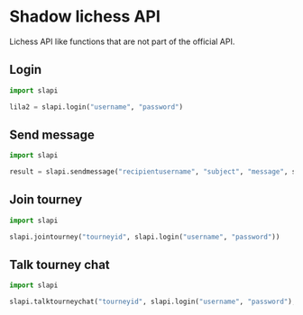 # Shadow lichess API

Lichess API like functions that are not part of the official API.

## Login

```python
import slapi

lila2 = slapi.login("username", "password")
```

## Send message

```python
import slapi

result = slapi.sendmessage("recipientusername", "subject", "message", slapi.login("myusername", "password"))
```

## Join tourney

```python
import slapi

slapi.jointourney("tourneyid", slapi.login("username", "password"))
```

## Talk tourney chat

```python
import slapi

slapi.talktourneychat("tourneyid", slapi.login("username", "password"), "message")
```
